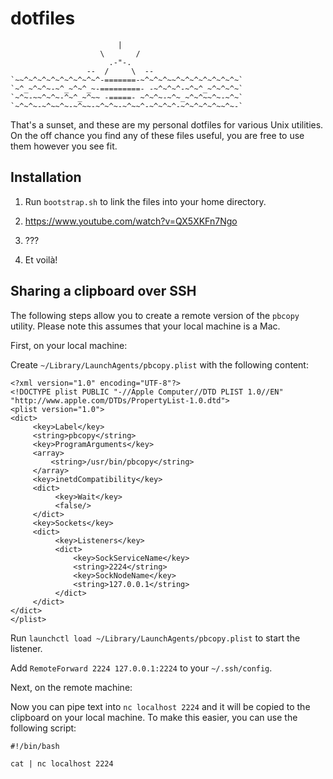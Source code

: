 # dotfiles

                            |
                        \       /
                          .-"-.
                     --  /     \  --
    `~~^~^~^~^~^~^~^~^~^-=======-~^~^~^~~^~^~^~^~^~^~^~`
    `~^_~^~^~-~^_~^~^_~-=========- -~^~^~^-~^~^_~^~^~^~`
    `~^~-~~^~^~-^~^_~^~~ -=====- ~^~^~-~^~_~^~^~~^~-~^~`
    `~^~^~-~^~~^~-~^~~-~^~^~-~^~~^-~^~^~^-~^~^~^~^~~^~-`

That's a sunset, and these are my personal dotfiles for various Unix utilities.
On the off chance you find any of these files useful, you are free to use them
however you see fit.

## Installation

1. Run <code>bootstrap.sh</code> to link the files into your home directory.

2. https://www.youtube.com/watch?v=QX5XKFn7Ngo

3. ???

4. Et voilà!

## Sharing a clipboard over SSH

The following steps allow you to create a remote version of the `pbcopy`
utility.  Please note this assumes that your local machine is a Mac.

First, on your local machine:

Create `~/Library/LaunchAgents/pbcopy.plist` with the following content:

```
<?xml version="1.0" encoding="UTF-8"?>
<!DOCTYPE plist PUBLIC "-//Apple Computer//DTD PLIST 1.0//EN" "http://www.apple.com/DTDs/PropertyList-1.0.dtd">
<plist version="1.0">
<dict>
     <key>Label</key>
     <string>pbcopy</string>
     <key>ProgramArguments</key>
     <array>
         <string>/usr/bin/pbcopy</string>
     </array>
     <key>inetdCompatibility</key>
     <dict>
          <key>Wait</key>
          <false/>
     </dict>
     <key>Sockets</key>
     <dict>
          <key>Listeners</key>
          <dict>
              <key>SockServiceName</key>
              <string>2224</string>
              <key>SockNodeName</key>
              <string>127.0.0.1</string>
          </dict>
     </dict>
</dict>
</plist>
```

Run `launchctl load ~/Library/LaunchAgents/pbcopy.plist` to start the listener.

Add `RemoteForward 2224 127.0.0.1:2224` to your `~/.ssh/config`.

Next, on the remote machine:

Now you can pipe text into `nc localhost 2224` and it will be copied to the
clipboard on your local machine.  To make this easier, you can use the
following script:

```
#!/bin/bash

cat | nc localhost 2224
```
